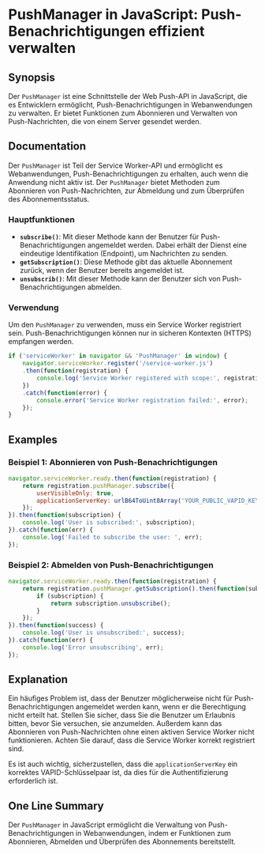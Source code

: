 <!--
Meta Description: # PushManager in JavaScript: Push-Benachrichtigungen effizient verwalten ## Synopsis Der `PushManager` ist eine Schnittstelle der Web Push-API in Java...
Meta Keywords: push, der, benachrichtigungen, pushmanager, die
-->

# PushManager in JavaScript: Push-Benachrichtigungen effizient verwalten

## Synopsis
Der `PushManager` ist eine Schnittstelle der Web Push-API in JavaScript, die es Entwicklern ermöglicht, Push-Benachrichtigungen in Webanwendungen zu verwalten. Er bietet Funktionen zum Abonnieren und Verwalten von Push-Nachrichten, die von einem Server gesendet werden.

## Documentation
Der `PushManager` ist Teil der Service Worker-API und ermöglicht es Webanwendungen, Push-Benachrichtigungen zu erhalten, auch wenn die Anwendung nicht aktiv ist. Der `PushManager` bietet Methoden zum Abonnieren von Push-Nachrichten, zur Abmeldung und zum Überprüfen des Abonnementsstatus.

### Hauptfunktionen
- **`subscribe()`**: Mit dieser Methode kann der Benutzer für Push-Benachrichtigungen angemeldet werden. Dabei erhält der Dienst eine eindeutige Identifikation (Endpoint), um Nachrichten zu senden.
- **`getSubscription()`**: Diese Methode gibt das aktuelle Abonnement zurück, wenn der Benutzer bereits angemeldet ist.
- **`unsubscrib()`**: Mit dieser Methode kann der Benutzer sich von Push-Benachrichtigungen abmelden.

### Verwendung
Um den `PushManager` zu verwenden, muss ein Service Worker registriert sein. Push-Benachrichtigungen können nur in sicheren Kontexten (HTTPS) empfangen werden.

```javascript
if ('serviceWorker' in navigator && 'PushManager' in window) {
    navigator.serviceWorker.register('/service-worker.js')
    .then(function(registration) {
        console.log('Service Worker registered with scope:', registration.scope);
    })
    .catch(function(error) {
        console.error('Service Worker registration failed:', error);
    });
}
```

## Examples

### Beispiel 1: Abonnieren von Push-Benachrichtigungen
```javascript
navigator.serviceWorker.ready.then(function(registration) {
    return registration.pushManager.subscribe({
        userVisibleOnly: true,
        applicationServerKey: urlB64ToUint8Array('YOUR_PUBLIC_VAPID_KEY')
    });
}).then(function(subscription) {
    console.log('User is subscribed:', subscription);
}).catch(function(err) {
    console.log('Failed to subscribe the user: ', err);
});
```

### Beispiel 2: Abmelden von Push-Benachrichtigungen
```javascript
navigator.serviceWorker.ready.then(function(registration) {
    return registration.pushManager.getSubscription().then(function(subscription) {
        if (subscription) {
            return subscription.unsubscribe();
        }
    });
}).then(function(success) {
    console.log('User is unsubscribed:', success);
}).catch(function(err) {
    console.log('Error unsubscribing', err);
});
```

## Explanation
Ein häufiges Problem ist, dass der Benutzer möglicherweise nicht für Push-Benachrichtigungen angemeldet werden kann, wenn er die Berechtigung nicht erteilt hat. Stellen Sie sicher, dass Sie die Benutzer um Erlaubnis bitten, bevor Sie versuchen, sie anzumelden. Außerdem kann das Abonnieren von Push-Nachrichten ohne einen aktiven Service Worker nicht funktionieren. Achten Sie darauf, dass die Service Worker korrekt registriert sind.

Es ist auch wichtig, sicherzustellen, dass die `applicationServerKey` ein korrektes VAPID-Schlüsselpaar ist, da dies für die Authentifizierung erforderlich ist.

## One Line Summary
Der `PushManager` in JavaScript ermöglicht die Verwaltung von Push-Benachrichtigungen in Webanwendungen, indem er Funktionen zum Abonnieren, Abmelden und Überprüfen des Abonnements bereitstellt.